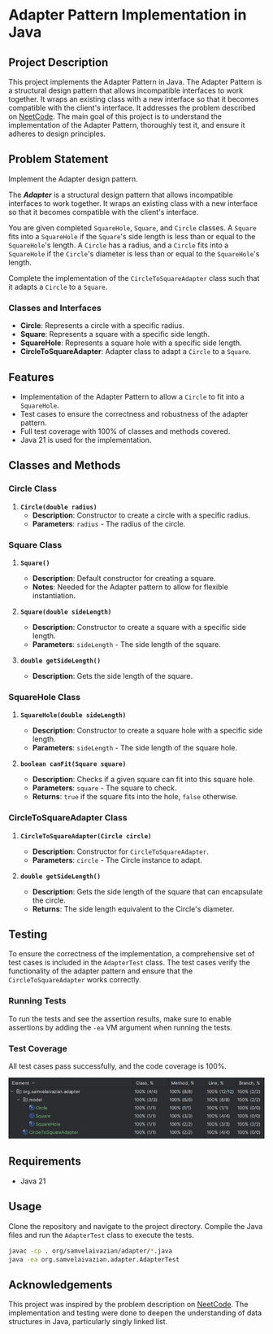 # Adapter Pattern Implementation in Java

## Project Description

This project implements the Adapter Pattern in Java. 
The Adapter Pattern is a structural design pattern that allows incompatible interfaces to work together. 
It wraps an existing class with a new interface so that it becomes compatible with the client's interface.
It addresses the problem described on [NeetCode](https://neetcode.io/problems/adapter).
The main goal of this project is to understand the implementation of the Adapter Pattern, 
thoroughly test it, and ensure it adheres to design principles.

## Problem Statement

Implement the Adapter design pattern.

The **_Adapter_** is a structural design pattern that allows incompatible interfaces to work together. 
It wraps an existing class with a new interface so that it becomes compatible with the client's interface.

You are given completed `SquareHole`, `Square`, and `Circle` classes. 
A `Square` fits into a `SquareHole` if the `Square`'s side length is less than or equal to the `SquareHole`'s length. 
A `Circle` has a radius, and a `Circle` fits into a `SquareHole` 
if the `Circle`'s diameter is less than or equal to the `SquareHole`'s length.

Complete the implementation of the `CircleToSquareAdapter` class such that it adapts a `Circle` to a `Square`.

### Classes and Interfaces

- **Circle**: Represents a circle with a specific radius.
- **Square**: Represents a square with a specific side length.
- **SquareHole**: Represents a square hole with a specific side length.
- **CircleToSquareAdapter**: Adapter class to adapt a `Circle` to a `Square`.

## Features

- Implementation of the Adapter Pattern to allow a `Circle` to fit into a `SquareHole`.
- Test cases to ensure the correctness and robustness of the adapter pattern.
- Full test coverage with 100% of classes and methods covered.
- Java 21 is used for the implementation.

## Classes and Methods

### Circle Class

1. **`Circle(double radius)`**
   - **Description**: Constructor to create a circle with a specific radius.
   - **Parameters**: `radius` - The radius of the circle.

### Square Class

1. **`Square()`**
   - **Description**: Default constructor for creating a square.
   - **Notes**: Needed for the Adapter pattern to allow for flexible instantiation.

2. **`Square(double sideLength)`**
   - **Description**: Constructor to create a square with a specific side length.
   - **Parameters**: `sideLength` - The side length of the square.

3. **`double getSideLength()`**
   - **Description**: Gets the side length of the square.

### SquareHole Class

1. **`SquareHole(double sideLength)`**
   - **Description**: Constructor to create a square hole with a specific side length.
   - **Parameters**: `sideLength` - The side length of the square hole.

2. **`boolean canFit(Square square)`**
   - **Description**: Checks if a given square can fit into this square hole.
   - **Parameters**: `square` - The square to check.
   - **Returns**: `true` if the square fits into the hole, `false` otherwise.

### CircleToSquareAdapter Class

1. **`CircleToSquareAdapter(Circle circle)`**
   - **Description**: Constructor for `CircleToSquareAdapter`.
   - **Parameters**: `circle` - The Circle instance to adapt.

2. **`double getSideLength()`**
   - **Description**: Gets the side length of the square that can encapsulate the circle.
   - **Returns**: The side length equivalent to the Circle's diameter.

## Testing

To ensure the correctness of the implementation, 
a comprehensive set of test cases is included in the `AdapterTest` class. 
The test cases verify the functionality of the adapter pattern 
and ensure that the `CircleToSquareAdapter` works correctly.

### Running Tests

To run the tests and see the assertion results, 
make sure to enable assertions by adding the `-ea` VM argument when running the tests.

### Test Coverage

All test cases pass successfully, and the code coverage is 100%.

![test_cases_coverage.png](test_cases_coverage.png)

## Requirements

- Java 21

## Usage

Clone the repository and navigate to the project directory. 
Compile the Java files and run the `AdapterTest` class to execute the tests.

```bash
javac -cp . org/samvelaivazian/adapter/*.java
java -ea org.samvelaivazian.adapter.AdapterTest
```

## Acknowledgements
This project was inspired by the problem description on [NeetCode](https://neetcode.io/).
The implementation and testing were done to deepen the understanding of data structures in Java,
particularly singly linked list.